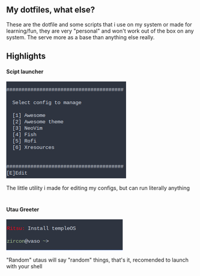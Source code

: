 ## My dotfiles, what else?

These are the dotfile and some scripts that i use on my system or made for learning/fun, they are very "personal" and won't work out of the box on any system.
The serve more as a base than anything else really.

## Highlights

#### Scipt launcher

![alt text](https://github.com/Zircon777/Stupid-dotfiles/blob/main/img/2022-12-27_15-06.png?raw=true)

The little utility i made for editing my configs, but can run literally anything
#
#
#### Utau Greeter

![](https://github.com/Zircon777/Stupid-dotfiles/blob/main/img/2022-12-27_15-13.png?raw=true) 

"Random" utaus will say "random" things, that's it, recomended to launch with your shell
